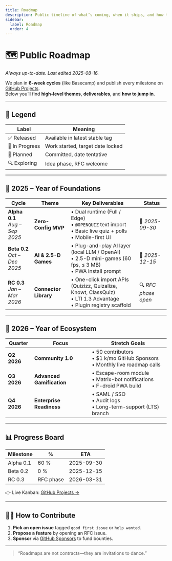 ```yaml
---
title: Roadmap
description: Public timeline of what’s coming, when it ships, and how to track progress.
sidebar:
  label: Roadmap
  order: 4
---
```


# 🗺️ Public Roadmap

_Always up-to-date. Last edited 2025-08-16._

We plan in **6-week cycles** (like Basecamp) and publish every milestone on [GitHub Projects](https://github.com/orgs/UmaUpbeat/projects/1).  
Below you’ll find **high-level themes**, **deliverables**, and **how to jump in**.

---

## 🚦 Legend

| Label          | Meaning                          |
| -------------- | -------------------------------- |
| ✅ Released    | Available in latest stable tag   |
| 🚧 In Progress | Work started, target date locked |
| 📅 Planned     | Committed, date tentative        |
| 🔍 Exploring   | Idea phase, RFC welcome          |

---

## 🧭 2025 – Year of Foundations

| Cycle                             | Theme                 | Key Deliverables                                                                                                    | Status              |
| --------------------------------- | --------------------- | ------------------------------------------------------------------------------------------------------------------- | ------------------- |
| **Alpha 0.1**<br>_Aug – Sep 2025_ | **Zero-Config MVP**   | • Dual runtime (Full / Edge)<br>• `@OPENQUIZ` text import<br>• Basic live quiz + polls<br>• Mobile-first UI         | 🚧 _2025-09-30_     |
| **Beta 0.2**<br>_Oct – Dec 2025_  | **AI & 2.5-D Games**  | • Plug-and-play AI layer (local LLM / OpenAI)<br>• 2.5-D mini-games (60 fps, ≤ 3 MB)<br>• PWA install prompt        | 📅 _2025-12-15_     |
| **RC 0.3**<br>_Jan – Mar 2026_    | **Connector Library** | • One-click import APIs (Quizizz, Quizalize, Knowt, ClassQuiz)<br>• LTI 1.3 Advantage<br>• Plugin registry scaffold | 🔍 _RFC phase open_ |

---

## 🎯 2026 – Year of Ecosystem

| Quarter     | Focus                     | Stretch Goals                                                                  |
| ----------- | ------------------------- | ------------------------------------------------------------------------------ |
| **Q2 2026** | **Community 1.0**         | • 50 contributors<br>• $1 k/mo GitHub Sponsors<br>• Monthly live roadmap calls |
| **Q3 2026** | **Advanced Gamification** | • Escape-room module<br>• Matrix-bot notifications<br>• F-droid PWA build      |
| **Q4 2026** | **Enterprise Readiness**  | • SAML / SSO<br>• Audit logs<br>• Long-term-support (LTS) branch               |

---

## 📊 Progress Board

| Milestone | %         | ETA        |
| --------- | --------- | ---------- |
| Alpha 0.1 | 60 %      | 2025-09-30 |
| Beta 0.2  | 0 %       | 2025-12-15 |
| RC 0.3    | RFC phase | 2026-03-31 |

👉 Live Kanban: [GitHub Projects →](https://github.com/orgs/UmaUpbeat/projects/1)

---

## 🙋‍♂️ How to Contribute

1. **Pick an open issue** tagged `good first issue` or `help wanted`.
2. **Propose a feature** by opening an RFC issue.
3. **Sponsor** via [GitHub Sponsors](https://github.com/sponsors/uma-upbeat) to fund bounties.

---

> “Roadmaps are not contracts—they are invitations to dance.”
